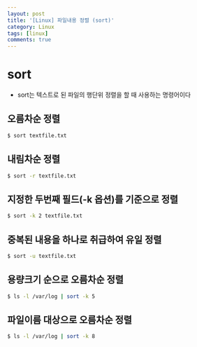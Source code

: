 ```yaml
---
layout: post
title: '[Linux] 파일내용 정렬 (sort)'
category: Linux
tags: [linux]
comments: true
---
```


# sort
- sort는 텍스트로 된 파일의 행단위 정렬을 할 때 사용하는 명령어이다


## 오름차순 정렬

~~~bash
$ sort textfile.txt
~~~

## 내림차순 정렬

~~~bash
$ sort -r textfile.txt
~~~

## 지정한 두번째 필드(-k 옵션)를 기준으로 정렬

~~~bash
$ sort -k 2 textfile.txt
~~~

## 중복된 내용을 하나로 취급하여 유일 정렬
~~~bash
$ sort -u textfile.txt
~~~

## 용량크기 순으로 오름차순 정렬

~~~bash
$ ls -l /var/log | sort -k 5
~~~

## 파일이름 대상으로 오름차순 정렬

~~~bash
$ ls -l /var/log | sort -k 8
~~~